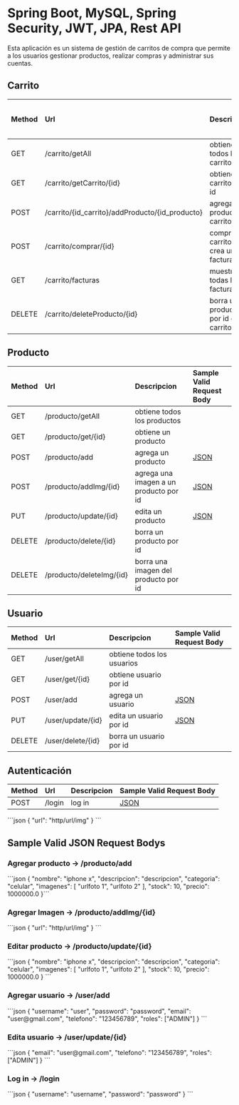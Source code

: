 <h1>Spring Boot, MySQL, Spring Security, JWT, JPA, Rest API</h1>
<p>Esta aplicación es un sistema de gestión de carritos de compra que permite a los usuarios gestionar productos, realizar compras y administrar sus cuentas.</p>

<h2>Carrito</h2>

| Method   | Url                                   | Descripcion                          | Sample Valid Request Body       |
|:---------|:--------------------------------------|:-------------------------------------|:--------------------------------|
| GET      | /carrito/getAll                      | obtiene todos los carritos          |                                 |
| GET      | /carrito/getCarrito/{id}             | obtiene carrito por id              |                                 |
| POST     | /carrito/{id_carrito}/addProducto/{id_producto} | agrega producto al carrito  |                              |
| POST     | /carrito/comprar/{id}                | compra el carrito y crea un factura |                                 |
| GET      | /carrito/facturas                    | muestra todas las facturas          |                                 |
| DELETE   | /carrito/deleteProducto/{id}         | borra un producto por id del carrito|                                 |

<h2>Producto</h2>

| Method   | Url                                   | Descripcion                          | Sample Valid Request Body       |
|:---------|:--------------------------------------|:-------------------------------------|:--------------------------------|
| GET      | /producto/getAll                      | obtiene todos los productos         |                                 |
| GET      | /producto/get/{id}                   | obtiene un producto                 |                                 |
| POST     | /producto/add                         | agrega un producto                  | [JSON](#agregar-producto)                           |
| POST     | /producto/addImg/{id}                | agrega una imagen a un producto por id | [JSON](#agregar-imagen)                         |
| PUT      | /producto/update/{id}                 | edita un producto                   | [JSON](#editar-producto)                           |
| DELETE   | /producto/delete/{id}                 | borra un producto por id            |                                 |
| DELETE   | /producto/deleteImg/{id}              | borra una imagen del producto por id|                                 |

<h2>Usuario</h2>

| Method   | Url                                   | Descripcion                          | Sample Valid Request Body       |
|:---------|:--------------------------------------|:-------------------------------------|:--------------------------------|
| GET      | /user/getAll                         | obtiene todos los usuarios          |                                 |
| GET      | /user/get/{id}                       | obtiene usuario por id              |                                 |
| POST     | /user/add                            | agrega un usuario                    | [JSON](#agregar-usuario)       |
| PUT      | /user/update/{id}                    | edita un usuario por id             | [JSON](#editar-usuario)        |
| DELETE   | /user/delete/{id}                    | borra un usuario por id              |                                 |

<h2>Autenticación</h2>

| Method   | Url                                   | Descripcion                          | Sample Valid Request Body       |
|:---------|:--------------------------------------|:-------------------------------------|:--------------------------------|
| POST     | /login                                | log in                               | [JSON](#log-in)       |

</h3> ```json { "url": "http/url/img" } ``` <h3>
<h2>Sample Valid JSON Request Bodys</h2>

<h3 id="agregar-producto">Agregar producto -> /producto/add</h3>
```json
{
    "nombre": "iphone x",
    "descripcion": "descripcion",
    "categoria": "celular",
    "imagenes": [
        "urlfoto 1",
        "urlfoto 2"
    ],
    "stock": 10,
    "precio": 1000000.0
}```
 <h3 id="agregar-imagen">Agregar Imagen -> /producto/addImg/{id}</h3> ```json { "url": "http/url/img" } ``` <h3 id="editar-producto">Editar producto -> /producto/update/{id}</h3> ```json { "nombre": "iphone x", "descripcion": "descripcion", "categoria": "celular", "imagenes": [ "urlfoto 1", "urlfoto 2" ], "stock": 10, "precio": 1000000.0 } ``` <h3 id="agregar-usuario">Agregar usuario -> /user/add</h3> ```json { "username": "user", "password": "password", "email": "user@gmail.com", "telefono": "123456789", "roles": ["ADMIN"] } ``` <h3 id="editar-usuario">Edita usuario -> /user/update/{id}</h3> ```json { "email": "user@gmail.com", "telefono": "123456789", "roles": ["ADMIN"] } ``` <h3 id="log-in">Log in -> /login</h3> ```json { "username": "username", "password": "password" } ```
